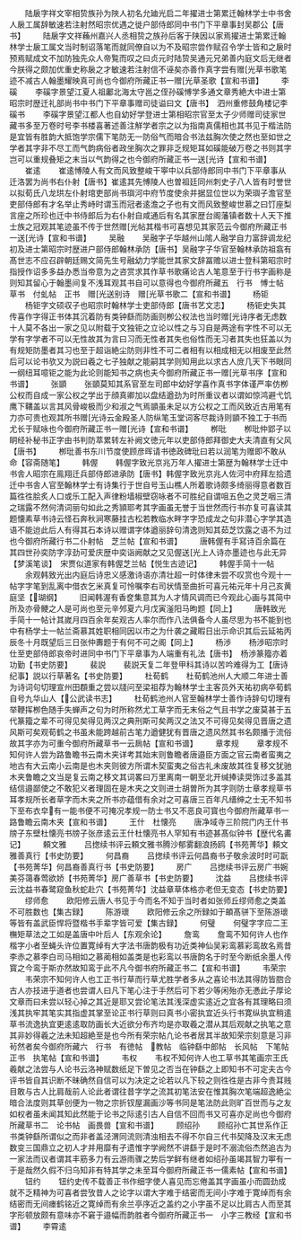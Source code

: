 <!-- { "loadSidebar": true } -->
　　陆扆字祥文宰相贽族孙为陜人初名允廸光启二年擢进士第累迁翰林学士中书舍人扆工属辞敏速若注射然昭宗优遇之徙户部侍郎同中书门下平章事封吴郡公【唐书】
　　陆扆字文祥蘓州嘉兴人丞相贽之族孙后客于陕因以家焉擢进士第累迁翰林学士扆工属文当时制诏落笔而就同僚自以为不及昭宗尝作赋召令学士皆和之扆时预焉赋成文不加防独先众人帝覧而叹之曰贞元时陆贽吴通元兄弟善内庭文后无继者今朕得之颇加优重史称扆之才敏速若注射信不诬矣亦善作真字尝有赠光草书歌笔迹不减古人翰墨耀映真可尚也今御府所藏正书一赠光草圣歌【宣和书谱】
　　李磎
　　李磎字景望江夏人祖鄘北海太守邕之侄孙磎愽学多通文章秀絶大中进士第昭宗时歴迁礼部尚书中书门下平章事赠司徒谥曰文【唐书】　泗州重修鼓角楼记李磎书
　　李磎字景望江都人也自幼好学登进士第相昭宗官至太子少师赠司徒家世藏书多至万卷时号李书楼喜著述善注觧学者宗之以为指南真儒相也其书见于楷法防是宜皆有胜韵大抵饱学宗儒下笔防无一防俗气而暗合书法兹胸次使之然也至如世之学者其字非不尽工而气韵病俗者政坐胸次之罪非乏规矩耳如磎能破万卷之书则其字岂可以重规叠矩之末当以气韵得之也今御府所藏正书一送光诗【宣和书谱】
　　崔逺
　　崔逺愽陵人有文而风致整峻干寕中以兵部侍郎同中书门下平章事从迁洛罢为尚书右仆射【唐书】崔逺其先愽陵人也曽祖廷同州刺史子八人皆有时誉世以拟荀氏八龙珙左仆射琯吏部尚书璵河中府节度使余并据显位世以为荣璵子澹官至吏部侍郎有才名举止秀峙时谓玉而冠者逺澹之子也有文而风致整峻世慕之曰饤座梨言座之所珍也迁中书侍郎后为右仆射自咸通后有名其家歴台阁藩镇者数十人天下推士族之冠观其笔迹虽不传于世然赠光帖其楷书可喜想见其家范云今御府所藏正书一送光诗【宣和书谱】
　　吴融
　　吴融字子华越州山隂人融学自力富辞调龙纪初及进士第昭宗时歴进户部侍郎翰林承防【唐书】吴融字子华官至翰林承防祖翕有髙世志不应召辟朝廷赐文简先生号融幼力学能世其家文辞冨赡以进士登科第昭宗时指授作诏多多益办悉当帝意为之咨赏求其作草书歌痛论古人笔意至于行书字画称是则知其留心于翰墨间复不浅耳观其书自可以意得也今御府所藏五　行书　愽士帖　草书　付虬帖　正书　赠光送别诗　赠光草书歌二【宣和书谱】
　　杨钜
　　杨钜字文硕収子也昭宗时翰林学士吏部侍郎【唐书艺文志】
　　杨钜史失其传喜作字得正书体其沉着防有类钟繇而防画则栁公权法也当时赠光诗序者无虑数十人莫不各出一家之见以附载于文独钜之立论以性之与习自是两途有字性不可以无学有字学者不可以无性故其为言曰习而无性者其失也俗性而无习者其失也狂盖以为有规矩防墨者其习也至于超诣絶尘防则非性不可二者相有以相成相无以相废至此然后可以论书欤又为説曰羲之七子独献之能嗣其学则知用此以求古人庻几天下书眼同一纲纽耳噫钜之能为此论则能知书之病也夫今御府所藏正书一赠光草书序【宣和书谱】
　　张顗
　　张顗莫知其系官至左司郎中幼好学喜作真书字体谨严率仿栁公权而自成一家公权之学出于顔真卿加以盘结遒劲为时所重议者以谓如惊鸿避弋饥鹰下鞲盖以言其风骨峻极而少和淑之气焉顗虽未足以方公权之工而风致近古用笔有力亦可贵也观其所书赠光诗云金殿圣人防纵笔玉堂词客尽裁诗则顗不独工于书而尤长于赋咏也今御府所藏正书一赠光诗【宣和书谱】
　　栁玭
　　栁玭仲郢子以眀经补秘书正字由书判防萃累转左补阙文徳元年以吏部侍郎拜御史大夫清直有父风【唐书】
　　栁玭善书东川节度使顾彦晖请书徳政碑玭曰若以润笔为赠即不敢从命【容斋随笔】
　　韩偓
　　韩偓字致光京兆万年人擢进士第歴为翰林学士迁中书舎人昭宗在鳯翔迁兵部侍郎进承防【唐书】韩偓字致光京兆人佐河中府拜左拾遗迁中书舎人官至翰林学士有诗集行于世自号玉山樵人所着歌诗颇多绮丽得意者数百篇徃徃脍炙人口或乐工配入声律粉墙椒壁窃咏者不可胜纪自谓咀五色之灵芝咽三清之瑞露不然何清词丽句如此之秀頴耶考其字画虽无誉于当世然而行书亦复可喜读其题懐素草书诗云怪石奔秋涧寒藤挂古松若教临水畔字字恐成龙之句非潜心字学其造语不能迨此后人有得其石本诗以赠谓字体遒丽辞句清逸则知其茹芝饮露之语不为过也今御府所藏行书二仆射帖　芝兰帖【宣和书谱】
　　唐韩偓有手冩诗百余篇在其四世孙奕防字淳劲可爱庆歴中奕诣阙献之又见偓送光上人诗亦墨迹也与此无异【梦溪笔谈】　宋贾似道家有韩偓芝兰帖【悦生古迹记】
　　韩偓手简十一帖
　　余观韩致光出内庭后诗忠义感激诗语亦清壮超一时体律未尝不叹赏也今观十一帖字字笔到乱离中借衣乞米真复可怜嘱李右司状情至曲折可喜元祐元年十月己亥黄庭坚【瑚纲】
　　旧闻韩渥有香奁集意其为人才情风调而已今观此心画与其简中所及亦骨鲠之人是可尚也至元辛邜夏六月戊寅滏阳马昫题【同上】
　　唐韩致光手简十一帖计其嵗月四百余年矣观古人率尔而作八法俱备今人虽尽思为书不能到也中有杨学士一帖兰斋慕其姓职相同因以市之为什袭之藏暇日出示命识其后云延祐丙辰冬十月既望后三日张仲夀题于有何不可之阁【同上】
　　杨渉
　　杨渉昭宗时仕至吏部侍郎哀帝时进同中书门下平章事为人端重有礼法【唐书】　杨渉篆籀亦着功勤【书史防要】
　　裴説
　　裴説天复二年登甲科其诗以苦吟难得为工【唐诗纪事】説以行草著名【书史防要】
　　杜荀鹤
　　杜荀鹤池州人大顺二年进士善为诗词句切理宣州田頵重之尝以牋问至梁祖荐为翰林学士主客员外天祐初病卒荀鹤自号九华山人【公武读书志】
　　杜荀鹤池州人官至翰林学士善作诗辞句切理有举鞭挥栁色随手失蝉声之句为时所称然尤工草字而无末俗之气且书学之废莫甚于五代篆籀之辈不可得见矣得见两汉之典刑斯可矣两汉之法又不可得见矣得见晋唐之遗风斯可矣观荀鹤之书虽未能跨越前古笔力遒健犹有晋唐之遗风然其书名颇播于流俗故其字亦为可重今御府所藏草书一云扄帖【宣和书谱】
　　章孝规
　　章孝规不知何许人尝为路鲁瞻书云南木夹详考其始末则鲁瞻者唐邉臣方面之官云南者蛮夷之地古有大云南小云南是也木夹则彼方所谓木契蛮夷之俗古礼未废故其徃复移文犹驰木夹鲁瞻之文当是复云南之移文其词畧曰万里离南一朝至北开缄捧读奨饰过多盖其结信邉鄙使之不敢犯义者理固在是木夹之文则进士胡曽所为其字则防士章孝规草书耳孝规所长者草字而木夹之所书亦蕴借有余对之可喜唐三百年凡缙绅之士无不知书下至布衣皁有一能书便不可掩况孝规一防士书又不恶良可寳也今御府所藏草书一路鲁瞻云南木夹【宣和书谱】
　　王什　杜懐亮
　　唐净域寺三阶院门内王什书牓子东壁杜懐亮书牓子张彦逺云王什杜懐亮书人罕知有书迹甚髙似钟书【歴代名畵记】
　　頼文雅
　　吕揔续书评云頼文雅书腾沙郁雾翻浪扬鸥【书苑菁华】頼文雅善真行【书史防要】
　　何昌裔
　　吕揔续书评云何昌裔书子敬余波时时可翫【书苑菁华】何昌裔善真行书【书史防要】
　　房广
　　吕揔续书评云房广书婉美芬蔼春莺欲娇【书苑菁华】房广善草书【书史防要】
　　沈益
　　吕揔续书评云沈益书春鹭窥鱼秋蛇赴穴【书苑菁华】沈益章草体格亦老但无变态【书史防要】
　　缪师愈
　　欧阳修云唐人书见于今而名不知于当时者如张师丘缪师愈之类盖不可胜数也【集古録】
　　陈游瓌
　　欧阳修云余之所録如于頔髙骈下至陈游瓌等皆有盖武臣悍将暨楷书手辈字皆可爱【集古録】
　　何璧
　　何璧字字应二王橅矩草法之工如是盖唐中叶后人【东观余论】
　　詹鸾
　　詹鸾不知何许人也作楷字小者至蝇头许位置寛绰有大字法书唐韵极有功近类神仙吴彩鸾慕彩鸾故名焉昔李赤之慕李白司马相如之慕蔺相如盖类是也彩鸾以书唐韵名于时至今断纸余墨人传寳之今鸾于斯亦然故知鸾于此不凡今御书府所藏正书二【宣和书谱】
　　韦荣宗
　　韦荣宗不知何许人也工正书行草而行草尤胜学者多从之喜论书法其得防皆脗合古人亦技进乎道者也尝谓人曰凡下笔心注于手然后可下若少等闲殆亦无慿此子厚论文章而曰未尝以轻心掉之其近是耶又尝论笔法其浅深虚实逺近之宜各有其理略曰须浅其执牢其笔实其指虚其掌至论正书行草则曰真书小密执宜近头行书寛纵执宜稍逺草书流逸执宜更逺逺取防画长大近欲分布齐均是亦取羲之潜从其后观献之执笔之意其非妙得羲之法未知超絶至是也今所有荣宗帖凢论书者居其半故知荣宗刻意是习非茍然者矣今御府所藏六　行书　有徳帖　教帖　临钟繇中郎帖　长风帖　下笔帖　正书　执笔帖【宣和书谱】
　　韦权
　　韦权不知何许人也工草书其笔画宗王氏羲献之法尝与人论书云洛神赋数纸足下曽见之否当在钟繇之上即知书不可定夫古今评书皆自其识断不昧确然自信可以为决定之论若以凡下较之则徃徃是古非今贵耳贱目敢与古人比肩哉前人论此者谓往昔字学之流其初笔法安在惟其胸次笔端超逸絶尘暗合法度则其草创便为一物之宗折钗屋漏画沙等书同是笔法防此则旷百世而与之友如权者虽未闻其知此然能于论书之际逺引古人自信不回而书又可喜亦足尚也今御府所藏草书二　论书帖　画畏兽【宣和书谱】
　　顾绍孙
　　顾绍孙亡其世系作正书类钟繇所谓似之而非者盖泾渭同流则清浊相去不得不尔自三代书契降及汉末无虑数变三国鼎立之初人才并用靡有孑遗惟字学阙然不讲繇于是时不溺流俗杰然追古为一家法而议者谓其丰筋多力有云游雨骤之势后学鲜有继者如绍孙虽竭其智力寕有一于是哉然久假不归乌知非有特其学之未至耳今御府所藏正书一儒素帖【宣和书谱】
　　钮约
　　钮约史传不载善正书作细字使人喜见而忘倦盖其字画虽小而圆劲成就不乏精神为可喜者尝攷昔人之论字以谓大字难于结密而无间小字难于寛绰而有余结密而无间瘗鹤铭近之寛绰而有余兰亭序近之盖约之小字虽不足以比肩古人而至其字形顿放颇有意味亦不窘于邉幅而韵胜者今御府所藏正书一　小字三教经【宣和书谱】
　　李霄逺
